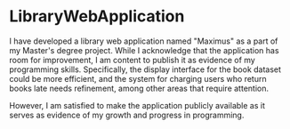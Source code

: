 # LibraryWebApplication
I have developed a library web application named "Maximus" as a part of my Master's degree project. While I acknowledge that the application has room for improvement, I am content to publish it as evidence of my programming skills. Specifically, the display interface for the book dataset could be more efficient, and the system for charging users who return books late needs refinement, among other areas that require attention.

However, I am satisfied to make the application publicly available as it serves as evidence of my growth and progress in programming.
